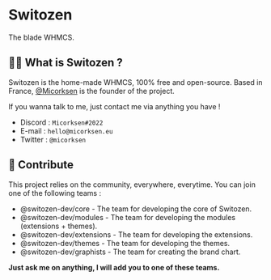 # Switozen
The blade WHMCS.

## 🙋‍♀️ What is Switozen ?

Switozen is the home-made WHMCS, 100% free and open-source.
Based in France, [@Micorksen](https://github.com/micorksen) is the founder of the project.

If you wanna talk to me, just contact me via anything you have !
* Discord : `Micorksen#2022`
* E-mail : `hello@micorksen.eu`
* Twitter : `@micorksen`

## 🌈 Contribute

This project relies on the community, everywhere, everytime.
You can join one of the following teams :
* @switozen-dev/core - The team for developing the core of Switozen.
* @switozen-dev/modules - The team for developing the modules (extensions + themes).
* @switozen-dev/extensions - The team for developing the extensions.
* @switozen-dev/themes - The team for developing the themes.
* @switozen-dev/graphists - The team for creating the brand chart.

**Just ask me on anything, I will add you to one of these teams.**
